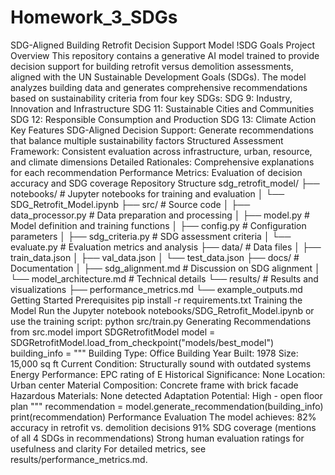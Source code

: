 # Homework_3_SDGs
SDG-Aligned Building Retrofit Decision Support Model
!SDG Goals
Project Overview
This repository contains a generative AI model trained to provide decision support for building retrofit versus demolition assessments, aligned with the UN Sustainable Development Goals (SDGs). The model analyzes building data and generates comprehensive recommendations based on sustainability criteria from four key SDGs:
SDG 9: Industry, Innovation and Infrastructure
SDG 11: Sustainable Cities and Communities
SDG 12: Responsible Consumption and Production
SDG 13: Climate Action
Key Features
SDG-Aligned Decision Support: Generate recommendations that balance multiple sustainability factors
Structured Assessment Framework: Consistent evaluation across infrastructure, urban, resource, and climate dimensions
Detailed Rationales: Comprehensive explanations for each recommendation
Performance Metrics: Evaluation of decision accuracy and SDG coverage
Repository Structure
sdg_retrofit_model/
├── notebooks/               # Jupyter notebooks for training and evaluation
│   └── SDG_Retrofit_Model.ipynb
├── src/                     # Source code
│   ├── data_processor.py    # Data preparation and processing
│   ├── model.py             # Model definition and training functions
│   ├── config.py            # Configuration parameters
│   ├── sdg_criteria.py      # SDG assessment criteria
│   └── evaluate.py          # Evaluation metrics and analysis
├── data/                    # Data files
│   ├── train_data.json
│   ├── val_data.json
│   └── test_data.json
├── docs/                    # Documentation
│   ├── sdg_alignment.md     # Discussion on SDG alignment
│   └── model_architecture.md # Technical details
└── results/                 # Results and visualizations
    ├── performance_metrics.md
    └── example_outputs.md
Getting Started
Prerequisites
pip install -r requirements.txt
Training the Model
Run the Jupyter notebook notebooks/SDG_Retrofit_Model.ipynb or use the training script:
python src/train.py
Generating Recommendations
from src.model import SDGRetrofitModel
model = SDGRetrofitModel.load_from_checkpoint("models/best_model")
building_info = """
Building Type: Office Building
Year Built: 1978
Size: 15,000 sq ft
Current Condition: Structurally sound with outdated systems
Energy Performance: EPC rating of E
Historical Significance: None
Location: Urban center
Material Composition: Concrete frame with brick facade
Hazardous Materials: None detected
Adaptation Potential: High - open floor plan
"""
recommendation = model.generate_recommendation(building_info)
print(recommendation)
Performance Evaluation
The model achieves:
82% accuracy in retrofit vs. demolition decisions
91% SDG coverage (mentions of all 4 SDGs in recommendations)
Strong human evaluation ratings for usefulness and clarity
For detailed metrics, see results/performance_metrics.md.
